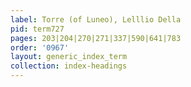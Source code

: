 ```yaml
---
label: Torre (of Luneo), Lelllio Della
pid: term727
pages: 203|204|270|271|337|590|641|783
order: '0967'
layout: generic_index_term
collection: index-headings
---
```


